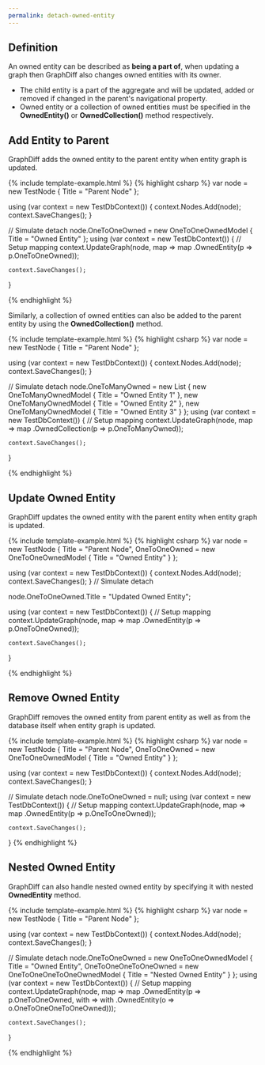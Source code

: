 ```yaml
---
permalink: detach-owned-entity
---
```


## Definition

An owned entity can be described as **being a part of**, when updating a graph then GraphDiff also changes owned entities with its owner.

 - The child entity is a part of the aggregate and will be updated, added or removed if changed in the parent's navigational property. 
 - Owned entity or a collection of owned entities must be specified in the **OwnedEntity()** or **OwnedCollection()** method respectively.

## Add Entity to Parent

GraphDiff adds the owned entity to the parent entity when entity graph is updated.

{% include template-example.html %} 
{% highlight csharp %}
var node = new TestNode { Title = "Parent Node" };

using (var context = new TestDbContext())
{
    context.Nodes.Add(node);
    context.SaveChanges();
} 

// Simulate detach
node.OneToOneOwned = new OneToOneOwnedModel { Title = "Owned Entity" };
using (var context = new TestDbContext())
{
    // Setup mapping
    context.UpdateGraph(node, map => map
        .OwnedEntity(p => p.OneToOneOwned));

    context.SaveChanges();
}

{% endhighlight %}

Similarly, a collection of owned entities can also be added to the parent entity by using the **OwnedCollection()** method.

{% include template-example.html %} 
{% highlight csharp %}
var node = new TestNode { Title = "Parent Node" };

using (var context = new TestDbContext())
{
    context.Nodes.Add(node);
    context.SaveChanges();
}

// Simulate detach
node.OneToManyOwned = new List<OneToManyOwnedModel>
{
    new OneToManyOwnedModel { Title = "Owned Entity 1" },
    new OneToManyOwnedModel { Title = "Owned Entity 2" },
    new OneToManyOwnedModel { Title = "Owned Entity 3" }
};
using (var context = new TestDbContext())
{
    // Setup mapping
    context.UpdateGraph(node, map => map
        .OwnedCollection(p => p.OneToManyOwned));

    context.SaveChanges();
}

{% endhighlight %}
 

## Update Owned Entity

GraphDiff updates the owned entity with the parent entity when entity graph is updated.

{% include template-example.html %} 
{% highlight csharp %}
var node = new TestNode
{
    Title = "Parent Node",
    OneToOneOwned = new OneToOneOwnedModel
    {
        Title = "Owned Entity"
    } 
};

using (var context = new TestDbContext())
{
    context.Nodes.Add(node);
    context.SaveChanges();
} // Simulate detach

node.OneToOneOwned.Title = "Updated Owned Entity";

using (var context = new TestDbContext())
{
    // Setup mapping
    context.UpdateGraph(node, map => map
        .OwnedEntity(p => p.OneToOneOwned));

    context.SaveChanges();
}

{% endhighlight %}

## Remove Owned Entity

GraphDiff removes the owned entity from parent entity as well as from the database itself when entity graph is updated.

{% include template-example.html %} 
{% highlight csharp %}
var node = new TestNode
{
    Title = "Parent Node",
    OneToOneOwned = new OneToOneOwnedModel
    {
        Title = "Owned Entity"
    }
};

using (var context = new TestDbContext())
{
    context.Nodes.Add(node);
    context.SaveChanges();
} 

// Simulate detach
node.OneToOneOwned = null;
using (var context = new TestDbContext())
{
    // Setup mapping
    context.UpdateGraph(node, map => map
        .OwnedEntity(p => p.OneToOneOwned));

    context.SaveChanges();
}
{% endhighlight %}

## Nested Owned Entity

GraphDiff can also handle nested owned entity by specifying it with nested **OwnedEntity** method.

{% include template-example.html %} 
{% highlight csharp %}
var node = new TestNode { Title = "Parent Node" };

using (var context = new TestDbContext())
{
    context.Nodes.Add(node);
    context.SaveChanges();
}

// Simulate detach
node.OneToOneOwned = new OneToOneOwnedModel
{
    Title = "Owned Entity",
    OneToOneOneToOneOwned = new OneToOneOneToOneOwnedModel
    {
        Title = "Nested Owned Entity"
    }
};
using (var context = new TestDbContext())
{
    // Setup mapping
    context.UpdateGraph(node, map => map
        .OwnedEntity(p => p.OneToOneOwned, with => with
            .OwnedEntity(o => o.OneToOneOneToOneOwned)));

    context.SaveChanges();
}

{% endhighlight %}
